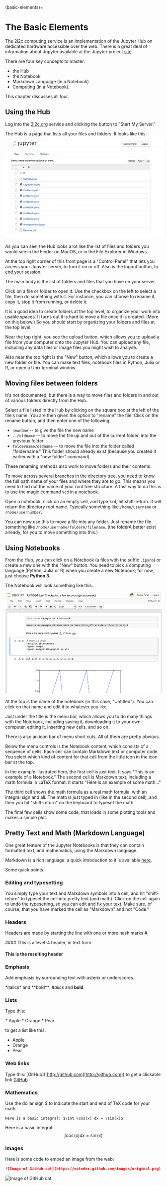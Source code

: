(basic-elements)=
# The Basic Elements

The 2i2c computing service is an implementation of the Jupyter Hub on
dedicated hardware accessible over the web. There is a great deal of information about Jupyter available at the Jupyter project [site](http://jupyter.org/)

There are four key concepts to master:

- the Hub
- the Notebook
- Markdown Language (in a Notebook)
- Computing (in a Notebook).

This chapter discusses all four.

## Using the Hub

Log into the [2i2c.org](https://2i2c.org/) service and clicking the button to "Start My Server."

The Hub is a page that lists all your files and folders. It looks like this:

![Hub image](Hub.png)

As you can see, the Hub looks a lot like the list of files and folders you would see in the Finder on MacOS, or in the File Explorer in Windows.

At the top right corner of this front page is a "Control Panel" that lets you access your Jupyter server, to turn it on or off. Also is the logout button, to end your session.

The main body is the list of folders and files that you have on your server.

Click on a file or folder to open it. Use the checkbox on the left to select a file, then do something with it. For instance, you can choose to rename it, copy it, stop it from running, or delete it.

It is a good idea to create folders at the top level, to organize your work into usable spaces. It turns out it is hard to move a file once it is created. (More on this below.) So you should start by organizing your folders and files at the top level.

Near the top right, you see the upload button, which allows you to upload a file from your computer onto the Jupyter Hub. You can upload any file, including any data files or image files you might wish to analyse.

Also near the top right is the "New" button, which allows you to create a new folder or file. You can make text files, notebook files in Python, Julia or R, or open a Unix terminal window.

## Moving files between folders

It's not documented, but there is a way to move files and folders in and out of various folders directly from the Hub.

Select a file listed in the Hub by clicking on the square box at the left of the file's name. You are then given the option to "rename" the file. Click on the rename button, and then enter one of the following:

- `newname`  -- to give the file the new name
- `../oldname` -- to move the file up and out of the current folder, into the previous folder
- `foldername/oldname` -- to move the file into the folder called "foldername." This folder should already exist (because you created it earlier with a "new folder" command).

These renaming methods also work to move folders and their contents.

To move across several branches in the directory tree, you need to know the full path name of your files and where they are to go. This means you need to find out the name of your root tree structure. A fast way to do this is to use the magic command `%cd` in a notebook.

Open a notebook, click on an empty cell, and type `%cd`, hit shift-return. It will return the directory root name. Typically something like `/home/username` or `/home/usernumber`.

You can now use this to move a file into any folder. Just rename the file something like `/home/username/folderA/filename`. (the folderA better exist already, for you to move something into this.)

## Using Notebooks

From the Hub, you can click on a Notebook (a files with the suffix `.ipynb`) or create a new one with the "New" button. You need to pick a computing language (Python, Julia or R) when you create a new Notebook; for now, just choose **Python 3**.

The Notebook will look something like this.

![png](Notebook.png)

At the top is the name of the notebook (in this case, "Untitled"). You can click on that name and edit it to whatever you like.

Just under the title is the menu bar, which allows you to do many things with the Notebook, including saving it, downloading it to your own computer, editing it, inserting new cells, and so on.

There is also an icon bar of menu short cuts. All of them are pretty obvious.

Below the menu controls is the Notebook content, which consists of a sequence of cells. Each cell can contain Markdown text or computer code. You select which kind of content for that cell from the little icon in the icon bar at the top.

In the example illustrated here, the first cell is just text. It says "This is an example of a Notebook." The second cell is Markdown text, including a math formula in LaTeX format. It starts "Here is an example of some math..."

The third cell shows the math formula as a real math formula, with an integral sign and all. The math is just typed in (like in the second cell), and then you hit "shift-return" on the keyboard to typeset the math.

The final few cells show some code, that loads in some plotting tools and makes a simple plot.

## Pretty Text and Math (Markdown Language)

One great feature of the Jupyter Notebooks is that they can contain formatted text, and mathematics, using the Markdown language.

Markdown is a rich language: a quick introduction to it is available [here](https://guides.github.com/features/mastering-markdown/).

Some quick points.

### Editing and typesetting

You simply type your text and Markdown symbols into a cell, and hit
"shift-return" to typeset the cell into pretty text (and math). Click on the cell again to undo the typesetting, so you can edit and fix your text. Make sure, of course, that you have marked the cell as "Markdown" and not "Code."

### Headers

Headers are made by starting the line with one or more hash marks \#.

\#### This is a level-4 header, in text form

#### This is the resulting header

### Emphasis

Add emphasis by surrounding text with asterix or underscores.

\*italics\* and \*\*bold\*\*:  *Italics* and **bold**

### Lists

Type this:

\* Apple
\* Orange
\* Pear

to get a list like this:

- Apple
- Orange
- Pear

### Web links

Type this: \[GitHub]([http://github.com](http://github.com)) to get a clickable link [GitHub](http://github.com)

### Mathematics

Use the dollar sign \$ to indicate the start and end of TeX code for your math.

```{math}
Here is a basic integral: $\int \cos(x) dx = \sin(x)$
```

Here is a basic integral: $$\int \cos(x) dx =
\sin(x)$$

### Images

Here is some code to embed an image from the web:

```markdown
![Image of GitHub cat](https://octodex.github.com/images/original.png)
```

![Image of GitHub cat](https://octodex.github.com/images/original.png)
